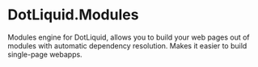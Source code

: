 DotLiquid.Modules
=================

Modules engine for DotLiquid, allows you to build your web pages out of modules with automatic dependency resolution. Makes it easier to build single-page webapps.